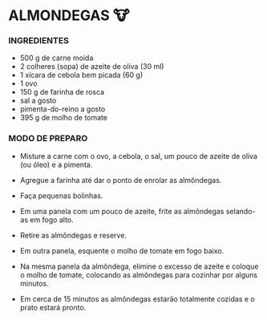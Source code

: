 # ALMONDEGAS :cow:

### INGREDIENTES
 - 500 g de carne moída
 - 2 colheres (sopa) de azeite de oliva (30 ml)
 - 1 xícara de cebola bem picada (60 g)
 - 1 ovo
 - 150 g de farinha de rosca
 - sal a gosto
 - pimenta-do-reino a gosto
 - 395 g de molho de tomate

### MODO DE PREPARO
 - Misture a carne com o ovo, a cebola, o sal, um pouco de azeite de oliva (ou óleo) e a pimenta.
 - Agregue a farinha até dar o ponto de enrolar as almôndegas.

 - Faça pequenas bolinhas.

 - Em uma panela com um pouco de azeite, frite as almôndegas selando-as em fogo alto.

 - Retire as almôndegas e reserve.

 - Em outra panela, esquente o molho de tomate em fogo baixo.

 - Na mesma panela da almôndega, elimine o excesso de azeite e coloque o molho de tomate, colocando as almôndegas para cozinhar por alguns minutos.

 - Em cerca de 15 minutos as almôndegas estarão totalmente cozidas e o prato estará pronto.
